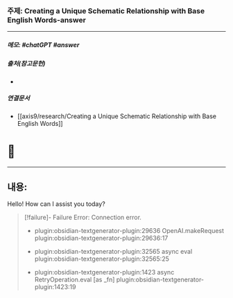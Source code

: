 ### 주제: Creating a Unique Schematic Relationship with Base English Words-answer
----
##### 메모: #chatGPT #answer

##### 출처(참고문헌)
-

##### 연결문서
- [[axis9/research/Creating a Unique Schematic Relationship with Base English Words]]

# 🤖
----
## 내용:

Hello! How can I assist you today?
> [!failure]- Failure 
>   Error: Connection error.
>   
>   - plugin:obsidian-textgenerator-plugin:29636 OpenAI.makeRequest
>     plugin:obsidian-textgenerator-plugin:29636:17
>   
>   - plugin:obsidian-textgenerator-plugin:32565 async eval
>     plugin:obsidian-textgenerator-plugin:32565:25
>   
>   - plugin:obsidian-textgenerator-plugin:1423 async RetryOperation.eval [as _fn]    plugin:obsidian-textgenerator-plugin:1423:19
>   
>  
